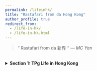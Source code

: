 ```yaml
---
permalink: /lifeinhk/
title: "Rastafari from da Hong Kong"
author_profile: true
redirect_from: 
  - /life-in-hk/
  - /life-in-hk.html
---
```


> “ Rastafari from da 新界 “
> *— MC Yan*

<br>

<details>
    <summary style="font-weight:bold">Section 1: TPg Life in Hong Kong</summary>
    <br>
    <details>
        <summary style="font-weight:bold">Prepare for IELTS Test</summary>
        <a href="https://marc0cheung.github.io/hk/2022/06/get-ielts-7p5-zhHK/">Get IELTS 7.5 in 30 days</a>
        <br>
        <a href="https://marc0cheung.github.io/hk/2022/06/canton-ielts-experience-zhHK/">My experience of taking Computer-based IELTS exam in Guangzhou, China</a>
        <br><br>
    </details>
    <details>
        <summary style="font-weight:bold">Apply for TPg Programmes in Hong Kong / UK </summary>
        <a>Prepare your materials</a>
        <br>
        <a>Choose a University, I mean, Apply for ALL University...</a>
        <br>
        <a>Application Procedure</a>
        <br>
        <a>While Waiting for the results...</a>
        <br><br>
    </details>
    <details>
        <summary style="font-weight:bold">After Getting an Offer</summary>
        <a href="https://marc0cheung.github.io/hk/2022/06/certificate-of-deposit-zhHK/">Certificate of Deposit</a>
        <br>
        <a href="https://marc0cheung.github.io/hk/2022/06/eep-and-student-visa-zhHK/">For Mainland China Students: EEP and Student Visa</a>
        <br>
        <a>Change Con-Offer to Firm-Offer</a>
        <br><br>
    </details>
    <details>
        <summary style="font-weight:bold">Arriving at Hong Kong</summary>
        <a>Apply for HKID and Hong Kong Driving Lisence</a>
        <br>
        <a>Student Card and JULAC Library Card</a>
        <br>
        <a>Apply for a Student Octopus</a>
        <br>
        <a>Get a Hong Kong SIM Card</a>
        <br>
        <a>Residential Address Proofs</a>
        <br>
        <a>Open a Hong Kong Bank Account</a>
        <br><br>
    </details>
    <details>
        <summary style="font-weight:bold">COVID-19 Policy</summary>
        <a>Come2HK Scheme for Guangdong and Macau Residents</a>
        <br>
        <a>About COVID-19 Vaccine Pass in Hong Kong</a>
        <br>
        <a>HKSAR COVID-19 Vaccination Information Declaration Form for non-local vaccination records</a>
        <br>
        <a>About "Provisional Vaccine Pass" and Get 3rd dose BNT Vaccine in Hong Kong</a>
        <br><br>
    </details>



